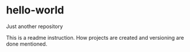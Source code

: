 # hello-world
Just another repository

This is a readme instruction.
How projects are created and versioning are done mentioned.
